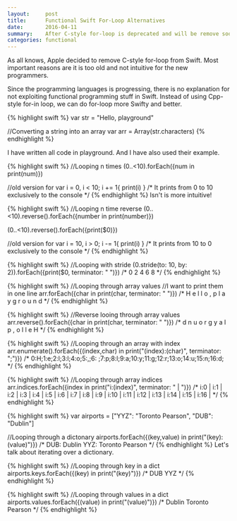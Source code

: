```yaml
---
layout:     post
title:      Functional Swift For-Loop Alternatives
date:       2016-04-11
summary:    After C-style for-loop is deprecated and will be remove soon, I am looking for more Swifty for-loop
categories: functional
---
```


As all knows, Apple decided to remove C-style for-loop from Swift. Most important reasons are it is too old and not intuitive for the new programmers. 

Since the programming languages is progressing, there is no explanation for not exploiting functional programming stuff in Swift. Instead of using Cpp-style for-in loop, we can do for-loop more Swifty and better.


{% highlight swift %}
var str = "Hello, playground"

//Converting a string into an array
var arr = Array(str.characters)
{% endhighlight %}

I have written all code in playground. And I have also used their example.

{% highlight swift %}
//Looping n times
(0..<10).forEach({num in print(num)})

//old version 
for var i = 0, i < 10; i += 1{
	print(i)
}
/*
It prints from 0 to 10 exclusively to the console
*/
{% endhighlight %}
Isn't is more intuitive!


{% highlight swift %}
//Looping n time reverse
(0..<10).reverse().forEach({number in print(number)})

(0..<10).reverse().forEach({print($0)})

//old version 
for var i = 10, i > 0; i -= 1{
	print(i)
}
/*
It prints from 10 to 0 exclusively to the console
*/
{% endhighlight %}

{% highlight swift %}
//Looping with stride
(0.stride(to: 10, by: 2)).forEach({print($0, terminator: " ")})
/*
0 2 4 6 8
*/
{% endhighlight %}

{% highlight swift %}
//Looping through array values
//I want to print them in one line
arr.forEach({char in print(char, terminator: " ")})
/*
H e l l o ,   p l a y g r o u n d 
*/
{% endhighlight %}

{% highlight swift %}
//Reverse looing through array values
arr.reverse().forEach({char in print(char, terminator: " ")})
/*
d n u o r g y a l p   , o l l e H 
*/
{% endhighlight %}

{% highlight swift %}
//Looping through an array with index
arr.enumerate().forEach({(index,char) in print("\(index):\(char)", terminator: ";")})
/*
0:H;1:e;2:l;3:l;4:o;5:,;6: ;7:p;8:l;9:a;10:y;11:g;12:r;13:o;14:u;15:n;16:d;
*/
{% endhighlight %}

{% highlight swift %}
//Looping through array indices
arr.indices.forEach({index in print("i:\(index)", terminator: " | ")})
/*
i:0 | i:1 | i:2 | i:3 | i:4 | i:5 | i:6 | i:7 | i:8 | i:9 | i:10 | i:11 | i:12 | i:13 | i:14 | i:15 | i:16 | 
*/
{% endhighlight %}


{% highlight swift %}
var airports = ["YYZ": "Toronto Pearson", "DUB": "Dublin"]

//Looping through a dictonary
airports.forEach({(key,value) in print("\(key): \(value)")})
/*
DUB: Dublin
YYZ: Toronto Pearson
*/
{% endhighlight %}
Let's talk about iterating over a dictionary.

{% highlight swift %}
//Looping through key in a dict
airports.keys.forEach({(key) in print("\(key)")})
/*
DUB
YYZ
*/
{% endhighlight %}

{% highlight swift %}
//Looping through values in a dict
airports.values.forEach({(value) in print("\(value)")})
/*
Dublin
Toronto Pearson
*/
{% endhighlight %}

